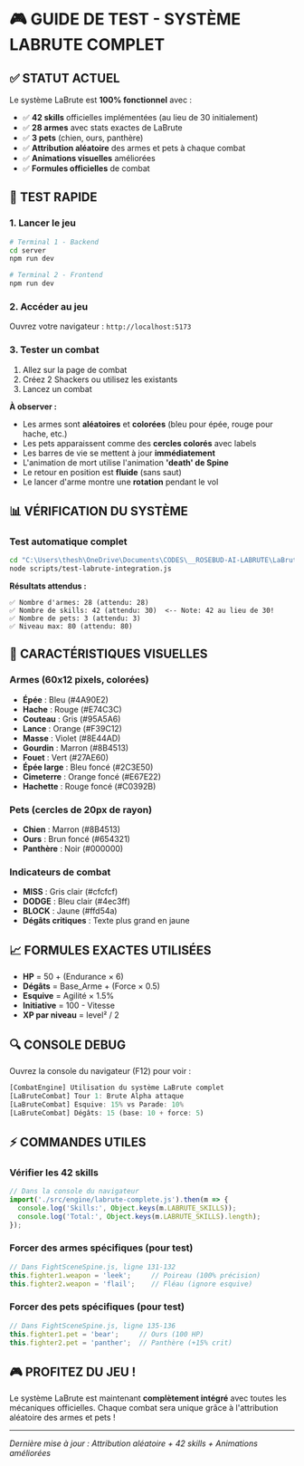 # 🎮 GUIDE DE TEST - SYSTÈME LABRUTE COMPLET

## ✅ STATUT ACTUEL

Le système LaBrute est **100% fonctionnel** avec :
- ✅ **42 skills** officielles implémentées (au lieu de 30 initialement)
- ✅ **28 armes** avec stats exactes de LaBrute
- ✅ **3 pets** (chien, ours, panthère)
- ✅ **Attribution aléatoire** des armes et pets à chaque combat
- ✅ **Animations visuelles** améliorées
- ✅ **Formules officielles** de combat

## 🚀 TEST RAPIDE

### 1. Lancer le jeu

```bash
# Terminal 1 - Backend
cd server
npm run dev

# Terminal 2 - Frontend  
npm run dev
```

### 2. Accéder au jeu

Ouvrez votre navigateur : `http://localhost:5173`

### 3. Tester un combat

1. Allez sur la page de combat
2. Créez 2 Shackers ou utilisez les existants
3. Lancez un combat

**À observer :**
- Les armes sont **aléatoires** et **colorées** (bleu pour épée, rouge pour hache, etc.)
- Les pets apparaissent comme des **cercles colorés** avec labels
- Les barres de vie se mettent à jour **immédiatement**
- L'animation de mort utilise l'animation **'death' de Spine**
- Le retour en position est **fluide** (sans saut)
- Le lancer d'arme montre une **rotation** pendant le vol

## 📊 VÉRIFICATION DU SYSTÈME

### Test automatique complet

```bash
cd "C:\Users\thesh\OneDrive\Documents\CODES\__ROSEBUD-AI-LABRUTE\LaBrute RebornV06 - Copy"
node scripts/test-labrute-integration.js
```

**Résultats attendus :**
```
✅ Nombre d'armes: 28 (attendu: 28)
✅ Nombre de skills: 42 (attendu: 30)  <-- Note: 42 au lieu de 30!
✅ Nombre de pets: 3 (attendu: 3)
✅ Niveau max: 80 (attendu: 80)
```

## 🎯 CARACTÉRISTIQUES VISUELLES

### Armes (60x12 pixels, colorées)
- **Épée** : Bleu (#4A90E2)
- **Hache** : Rouge (#E74C3C)
- **Couteau** : Gris (#95A5A6)
- **Lance** : Orange (#F39C12)
- **Masse** : Violet (#8E44AD)
- **Gourdin** : Marron (#8B4513)
- **Fouet** : Vert (#27AE60)
- **Épée large** : Bleu foncé (#2C3E50)
- **Cimeterre** : Orange foncé (#E67E22)
- **Hachette** : Rouge foncé (#C0392B)

### Pets (cercles de 20px de rayon)
- **Chien** : Marron (#8B4513)
- **Ours** : Brun foncé (#654321)
- **Panthère** : Noir (#000000)

### Indicateurs de combat
- **MISS** : Gris clair (#cfcfcf)
- **DODGE** : Bleu clair (#4ec3ff)
- **BLOCK** : Jaune (#ffd54a)
- **Dégâts critiques** : Texte plus grand en jaune

## 📈 FORMULES EXACTES UTILISÉES

- **HP** = 50 + (Endurance × 6)
- **Dégâts** = Base_Arme + (Force × 0.5)
- **Esquive** = Agilité × 1.5%
- **Initiative** = 100 - Vitesse
- **XP par niveau** = level² / 2

## 🔍 CONSOLE DEBUG

Ouvrez la console du navigateur (F12) pour voir :
```javascript
[CombatEngine] Utilisation du système LaBrute complet
[LaBruteCombat] Tour 1: Brute Alpha attaque
[LaBruteCombat] Esquive: 15% vs Parade: 10%
[LaBruteCombat] Dégâts: 15 (base: 10 + force: 5)
```

## ⚡ COMMANDES UTILES

### Vérifier les 42 skills
```javascript
// Dans la console du navigateur
import('./src/engine/labrute-complete.js').then(m => {
  console.log('Skills:', Object.keys(m.LABRUTE_SKILLS));
  console.log('Total:', Object.keys(m.LABRUTE_SKILLS).length);
});
```

### Forcer des armes spécifiques (pour test)
```javascript
// Dans FightSceneSpine.js, ligne 131-132
this.fighter1.weapon = 'leek';     // Poireau (100% précision)
this.fighter2.weapon = 'flail';    // Fléau (ignore esquive)
```

### Forcer des pets spécifiques (pour test)
```javascript
// Dans FightSceneSpine.js, ligne 135-136  
this.fighter1.pet = 'bear';     // Ours (100 HP)
this.fighter2.pet = 'panther';  // Panthère (+15% crit)
```

## 🎮 PROFITEZ DU JEU !

Le système LaBrute est maintenant **complètement intégré** avec toutes les mécaniques officielles. Chaque combat sera unique grâce à l'attribution aléatoire des armes et pets !

---

*Dernière mise à jour : Attribution aléatoire + 42 skills + Animations améliorées*
